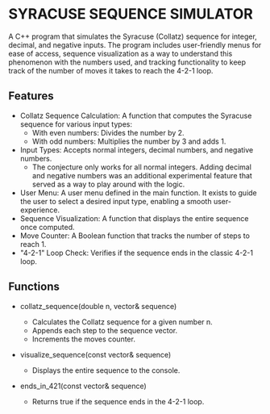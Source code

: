 # SYRACUSE SEQUENCE SIMULATOR
A C++ program that simulates the Syracuse (Collatz) sequence for integer, decimal, and negative inputs. The program includes user-friendly menus for ease of access, sequence visualization as a way to understand this phenomenon with the numbers used,
and tracking functionality to keep track of the number of moves it takes to reach the 4-2-1 loop.

## Features
- Collatz Sequence Calculation: A function that computes the Syracuse sequence for various input types:
  - With even numbers: Divides the number by 2.
  - With odd numbers: Multiplies the number by 3 and adds 1.
- Input Types: Accepts normal integers, decimal numbers, and negative numbers.
  - The conjecture only works for all normal integers. Adding decimal and negative numbers was an additional experimental feature that served as a way to play around with the logic.
- User Menu: A user menu defined in the main function. It exists to guide the user to select a desired input type, enabling a smooth user-experience.
- Sequence Visualization: A function that displays the entire sequence once computed.
- Move Counter: A Boolean function that tracks the number of steps to reach 1. 
- "4-2-1" Loop Check: Verifies if the sequence ends in the classic 4-2-1 loop.

## Functions
- collatz_sequence(double n, vector<double>& sequence)
  - Calculates the Collatz sequence for a given number n.
  - Appends each step to the sequence vector.
  - Increments the moves counter.
 
- visualize_sequence(const vector<double>& sequence)
  - Displays the entire sequence to the console.
 
- ends_in_421(const vector<double>& sequence)
  - Returns true if the sequence ends in the 4-2-1 loop.
